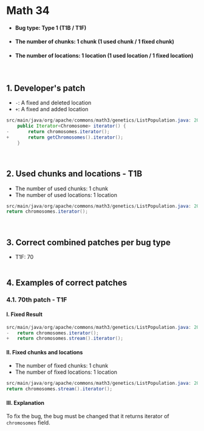 # Math 34
* <h4>Bug type: Type 1 (T1B / T1F)</h4>
* <h4>The number of chunks: 1 chunk (1 used chunk / 1 fixed chunk)</h4>
* <h4>The number of locations: 1 location (1 used location / 1 fixed location)</h4>
<br>

## 1. Developer's patch
* `-`: A fixed and deleted location
* `+`: A fixed and added location
```java
src/main/java/org/apache/commons/math3/genetics/ListPopulation.java: 208-210
    public Iterator<Chromosome> iterator() {
-       return chromosomes.iterator();
+       return getChromosomes().iterator();
    }
```
<br>

## 2. Used chunks and locations - T1B
* The number of used chunks: 1 chunk
* The number of used locations: 1 location
```java
src/main/java/org/apache/commons/math3/genetics/ListPopulation.java: 209
return chromosomes.iterator();
```
<br>

## 3. Correct combined patches per bug type
* T1F: 70
<br><br>

## 4. Examples of correct patches
### 4.1. 70th patch - T1F
#### I. Fixed Result
```java
src/main/java/org/apache/commons/math3/genetics/ListPopulation.java: 209
-   return chromosomes.iterator();
+   return chromosomes.stream().iterator();
```

#### II. Fixed chunks and locations
* The number of fixed chunks: 1 chunk
* The number of fixed locations: 1 location
```java
src/main/java/org/apache/commons/math3/genetics/ListPopulation.java: 209
return chromosomes.stream().iterator();
```

#### III. Explanation
To fix the bug, the bug must be changed that it returns iterator of ```chromosomes``` field.
<br><br>